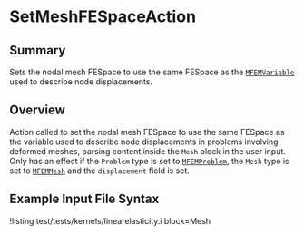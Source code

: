 # SetMeshFESpaceAction

## Summary

Sets the nodal mesh FESpace to use the same FESpace as the
[`MFEMVariable`](source/variables/MFEMVariable.md) used to describe node displacements.

## Overview

Action called to set the nodal mesh FESpace to use the same FESpace as the variable used to describe
node displacements in problems involving deformed meshes, parsing content inside the `Mesh` block in
the user input. Only has an effect if the `Problem` type is set to
[`MFEMProblem`](source/problem/MFEMProblem.md), the `Mesh` type is set to [`MFEMMesh`](source/mesh/MFEMMesh.md)
and the `displacement` field is set.

## Example Input File Syntax

!listing test/tests/kernels/linearelasticity.i block=Mesh
